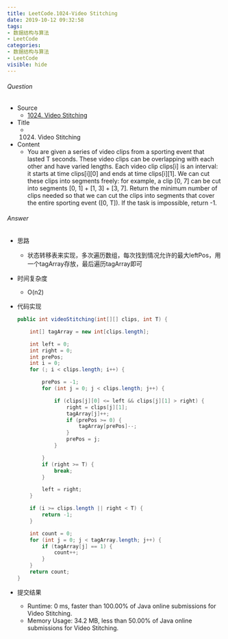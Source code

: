 ```yaml
---
title: LeetCode.1024-Video Stitching
date: 2019-10-12 09:32:58
tags:
- 数据结构与算法
- LeetCode
categories:
- 数据结构与算法
- LeetCode
visible: hide
---
```

###### Question
- Source
	- [1024. Video Stitching](https://leetcode.com/problems/video-stitching/) 
- Title
	- 1024. Video Stitching 
- Content
	- You are given a series of video clips from a sporting event that lasted T seconds.  These video clips can be overlapping with each other and have varied lengths.
Each video clip clips[i] is an interval: it starts at time clips[i][0] and ends at time clips[i][1].  We can cut these clips into segments freely: for example, a clip [0, 7] can be cut into segments [0, 1] + [1, 3] + [3, 7].
Return the minimum number of clips needed so that we can cut the clips into segments that cover the entire sporting event ([0, T]).  If the task is impossible, return -1.
<!--more-->

###### Answer
- 思路
	- 状态转移表来实现，多次遍历数组，每次找到情况允许的最大leftPos，用一个tagArray存放，最后遍历tagArray即可
- 时间复杂度
	- O(n2) 	
- 代码实现

	```Java
	public int videoStitching(int[][] clips, int T) {

        int[] tagArray = new int[clips.length];

        int left = 0;
        int right = 0;
        int prePos;
        int i = 0;
        for (; i < clips.length; i++) {

            prePos = -1;
            for (int j = 0; j < clips.length; j++) {

                if (clips[j][0] <= left && clips[j][1] > right) {
                    right = clips[j][1];
                    tagArray[j]++;
                    if (prePos >= 0) {
                        tagArray[prePos]--;
                    }
                    prePos = j;
                }

            }
            if (right >= T) {
                break;
            }

            left = right;
        }

        if (i >= clips.length || right < T) {
            return -1;
        }

        int count = 0;
        for (int j = 0; j < tagArray.length; j++) {
            if (tagArray[j] == 1) {
                count++;
            }
        }
        return count;
    }
	```
- 提交结果
	- Runtime: 0 ms, faster than 100.00% of Java online submissions for Video Stitching.
	- Memory Usage: 34.2 MB, less than 50.00% of Java online submissions for Video Stitching.
